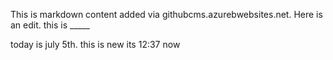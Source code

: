 This is markdown content added via githubcms.azurebwebsites.net. Here is an edit. this is _____

today is july 5th. this is new
its 12:37 now

